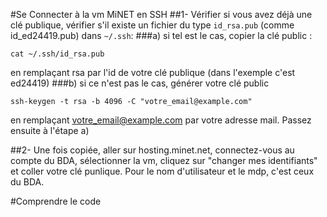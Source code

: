 #Se Connecter à la vm MiNET en SSH 
##1- Vérifier si vous avez déjà une clé publique, vérifier s'il existe un fichier du type ```id_rsa.pub``` (comme id_ed24419.pub) dans ```~/.ssh```: 
  ###a) si tel est le cas, copier la clé public :
  ````
  cat ~/.ssh/id_rsa.pub
  ````
 en remplaçant rsa par l'id de votre clé publique (dans l'exemple c'est ed24419)
  ###b) si ce n'est pas le cas, générer votre clé public
  ````
  ssh-keygen -t rsa -b 4096 -C "votre_email@example.com"
  ````
 en remplaçant votre_email@example.com par votre adresse mail. Passez ensuite à l'étape a)

##2- Une fois copiée, aller sur hosting.minet.net, connectez-vous au compte du BDA, sélectionner la vm, cliquez sur "changer mes identifiants" et coller votre clé punlique. Pour le nom d'utilisateur et le mdp, c'est ceux du BDA. 

#Comprendre le code

